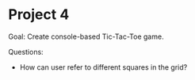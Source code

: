 # Project 4

Goal: Create console-based Tic-Tac-Toe game.

Questions:
- How can user refer to different squares in the grid?
